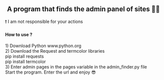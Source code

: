 <h2><center>A program that finds the admin panel of sites 👨‍💻</center></h1>
<p>❗ I am not responsible for your actions</p>
<h4>How to use ?</h4>
1) Download Python www.python.org<br>
2) Download the Request and termcolor libraries<br> 
pip install requests<br>
pip install termcolor<br>
3) Enter admin pages in the pages variable in the admin_finder.py file<br> 
Start the program. Enter the url and enjoy 😎<br>
